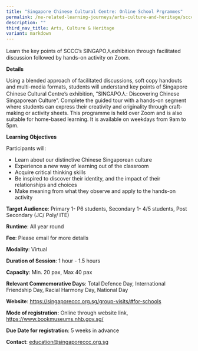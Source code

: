 ```yaml
---
title: "Singapore Chinese Cultural Centre: Online School Prgrammes"
permalink: /ne-related-learning-journeys/arts-culture-and-heritage/sccc-online-school-programme/
description: ""
third_nav_title: Arts, Culture & Heritage
variant: markdown
---
```

Learn the key points of SCCC’s SINGAPO人exhibition through facilitated discussion followed by hands-on activity on Zoom.

**Details**

Using a blended approach of facilitated discussions, soft copy handouts and multi-media formats, students will understand key points of Singapore Chinese Cultural Centre’s exhibition, “SINGAPO人: Discovering Chinese Singaporean Culture”.   Complete the guided tour with a hands-on segment where students can express their creativity and originality through craft-making or activity sheets.  This programme is held over Zoom and is also suitable for home-based learning. It is available on weekdays from 9am to 5pm.

**Learning Objectives**

Participants will:
* Learn about our distinctive Chinese Singaporean culture
* Experience a new way of learning out of the classroom
* Acquire critical thinking skills
* Be inspired to discover their identity, and the impact of their relationships and choices
* Make meaning from what they observe and apply to the hands-on activity

**Target Audience**: Primary 1- P6 students, Secondary 1- 4/5 students, Post Secondary (JC/ Poly/ ITE)

**Runtime**: All year round

**Fee**: Please email for more details

**Modality**: Virtual

**Duration of Session**: 1 hour - 1.5 hours

**Capacity**: Min. 20 pax, Max 40 pax 

**Relevant Commemorative Days**: Total Defence Day, International Friendship Day, Racial Harmony Day, National Day

**Website**: https://singaporeccc.org.sg/group-visits/#for-schools

**Mode of registration:** Online through website link, https://www.bookmuseums.nhb.gov.sg/

**Due Date for registration**: 5 weeks in advance

**Contact**: education@singaporeccc.org.sg
